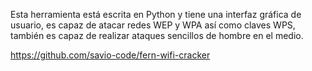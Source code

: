 Esta herramienta está escrita en Python y tiene una interfaz gráfica de usuario, es capaz de atacar redes WEP y WPA así como claves WPS, también es capaz de realizar ataques sencillos de hombre en el medio.

https://github.com/savio-code/fern-wifi-cracker
